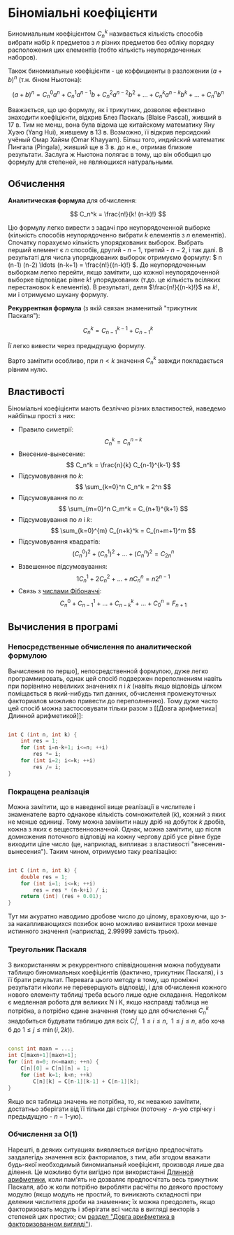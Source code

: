 # Біноміальні коефіцієнти

Биномиальным коефіцієнтом $C_n^k$ називається кількість способів вибрати набір $k$ предметов з $n$ різних предметов без обліку порядку расположения цих елементів (тобто кількість неупорядоченных наборов).

Також биномиальные коефіцієнти - це коффициенты в разложении $(a+b)^n$ (т.н. біном Ньютона):

$$ (a+b)^n = C_n^0 a^n + C_n^1 a^{n-1} b + C_n^2 a^{n-2} b^2 + \ldots + C_n^k a^{n-k} b^k + \ldots + C_n^n b^n $$

Вважається, що цю формулу, як і трикутник, дозволяє ефективно знаходити коефіцієнти, відкрив Блез Паскаль (Blaise Pascal), живший в 17 в. Тим не менш, вона була відома ще китайскому математику Яну Хуэю (Yang Hui), жившему в 13 в. Возможно, її відкрив персидский учёный Омар Хайям (Omar Khayyam). Більш того, индийский математик Пингала (Pingala), живший ще в 3 в. до н.е., отримав близкие результати. Заслуга ж Ньютона полягає в тому, що він обобщил цю формулу для степеней, не являющихся натуральными.

## Обчислення

**Аналитическая формула** для обчислення:

$$ C_n^k = \frac{n!}{k! (n-k)!} $$

Цю формулу легко вивести з задачі про неупорядоченной выборке (кількість способів неупорядоченно вибрати $k$ елементів з $n$ елементів). Спочатку порахуємо кількість упорядкованих выборок. Выбрать перший елемент є $n$ способів, другий - $n-1$, третий - $n-2$, і так далі. В результаті для числа упорядкованих выборок отримуємо формулу: $ n (n-1) (n-2) \ldots (n-k+1) = \frac{n!}{(n-k)!} $. До неупорядоченным выборкам легко перейти, якщо замітити, що кожної неупорядоченной выборке відповідає рівне $k!$ упорядкованих (т.до. це кількість всіляких перестановок $k$ елементів). В результаті, деля $\frac{n!}{(n-k)!}$ на $k!$, ми і отримуємо шукану формулу.

**Рекуррентная формула** (з якій связан знаменитый "трикутник Паскаля"):

$$ C_n^k = C_{n-1}^{k-1} + C_{n-1}^k $$

Її легко вивести через предыдущую формулу.

Варто замітити особливо, при $n<k$ значення $C_n^k$ завжди покладається рівним нулю.

## Властивості

Біноміальні коефіцієнти мають безліччю різних властивостей, наведемо найбільш прості з них:

* Правило симетрії:
$$ C_n^k = C_n^{n-k} $$
* Внесение-вынесение:
$$ C_n^k = \frac{n}{k} C_{n-1}^{k-1} $$
* Підсумовування по $k$:
$$ \sum_{k=0}^n C_n^k = 2^n $$
* Підсумовування по $n$:
$$ \sum_{m=0}^n C_m^k = C_{n+1}^{k+1} $$
* Підсумовування по $n$ і $k$:
$$ \sum_{k=0}^{m} C_{n+k}^k = C_{n+m+1}^m $$
* Підсумовування квадратів:
$$ (C_n^0)^2 + (C_n^1)^2 + \ldots + (C_n^n)^2 = C_{2n}^n $$
* Взвешенное підсумовування:
$$ 1 C_n^1 + 2 C_n^2 + \ldots + n C_n^n = n 2^{n-1} $$
* Cвязь з [числами Фібоначчі](fibonacci_numbers):
$$ C_n^0 + C_{n-1}^1 + \ldots + C_{n-k}^k + \ldots + C_0^n = F_{n+1} $$

## Вычисления в програмі

### Непосредственные обчислення по аналитической формулою

Вычисления по першо], непосредственной формулою, дуже легко программировать, однак цей спосіб подвержен переполнениям навіть при порівняно невеликих значениях $n$ і $k$ (навіть якщо відповідь цілком поміщається в який-нибудь тип данних, обчислення промежуточных факториалов можливо привести до переполнению). Тому дуже часто цей спосіб можна застосовувати тільки разом з [[Довга арифметика|Длинной арифметикой]]:

<!--- TODO: specify code snippet id -->
``` cpp

int C (int n, int k) {
    int res = 1;
    for (int i=n-k+1; i<=n; ++i)
        res *= i;
    for (int i=2; i<=k; ++i)
        res /= i;
}
```

### Покращена реалізація

Можна замітити, що в наведеної вище реалізації в числителе і знаменателе варто однакове кількість сомножителей ($k$), кожний з яких не менше одиниці. Тому можна замінити нашу дріб на добуток $k$ дробів, кожна з яких є вещественнозначной. Однак, можна замітити, що після домножения поточного відповіді на кожну чергову дріб усе рівне буде виходити ціле число (це, наприклад, випливає з властивості "внесения-вынесения"). Таким чином, отримуємо таку реалізацію:

<!--- TODO: specify code snippet id -->
``` cpp

int C (int n, int k) {
    double res = 1;
    for (int i=1; i<=k; ++i)
        res = res * (n-k+i) / i;
    return (int) (res + 0.01);
}
```

Тут ми акуратно наводимо дробове число до цілому, враховуючи, що з-за накапливающихся похибок воно можливо виявитися трохи менше истинного значення (наприклад, $2.99999$ замість трьох).

### Треугольник Паскаля

З використанням ж рекуррентного співвідношення можна побудувати таблицю биномиальных коефіцієнтів (фактично, трикутник Паскаля), і з її брати результат. Перевага цього методу в тому, що проміжні результати ніколи не перевершують відповіді, і для обчислення кожного нового елементу таблиці треба всього лише одне складання. Недоліком є медленная робота для великих N і K, якщо насправді таблица не потрібна, а потрібно єдине значення (тому що для обчислення $C_n^k$ знадобиться будувати таблицю для всіх $C_i^j,\ \ 1 \le i \le n,\ \ 1 \le j \le n$, або хоча б до $1 \le j \le \min(i,2k)$).

<!--- TODO: specify code snippet id -->
``` cpp

const int maxn = ...;
int C[maxn+1][maxn+1];
for (int n=0; n<=maxn; ++n) {
    C[n][0] = C[n][n] = 1;
    for (int k=1; k<n; ++k)
        C[n][k] = C[n-1][k-1] + C[n-1][k];
}
```

Якщо вся таблица значень не потрібна, то, як неважко замітити, достатньо зберігати від її тільки дві стрічки (поточну - $n$-ую стрічку і предыдущую - $n-1$-ую).

### Обчислення за O(1)

Нарешті, в деяких ситуациях виявляється вигідно предпосчітать заздалегідь значення всіх факториалов, з тим, аби згодом вважати будь-якої необходимый биномиальный коефіцієнт, производя лише два ділення. Це можливо бути вигідно при використанні [Длинной арифметики](big_integer), коли пам'ять не дозваляє предпосчітать весь трикутник Паскаля, або ж коли потрібно виробляти расчёты по деякого простому модулю (якщо модуль не простий, то виникають складності при делении числителя дроби на знаменник; їх можна преодолеть, якщо факторизовать модуль і зберігати всі числа в вигляді векторів з степеней цих простих; см [раздел "Довга арифметика в факторизованном вигляді"](big_integer)).
